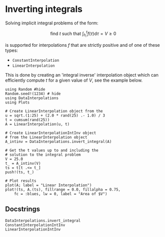 # Inverting integrals

Solving implicit integral problems of the form:

```math
\begin{equation}
    \text{find $t$ such that } \int_{t_1}^t f(\tau)\text{d}\tau = V \ge 0
\end{equation}
```

is supported for interpolations $f$ that are strictly positive and of one of these types:

  - `ConstantInterpolation`
  - `LinearInterpolation`

This is done by creating an 'integral inverse' interpolation object which can efficiently compute $t$ for a given value of $V$, see the example below.

```@example inverting_integrals
using Random #hide
Random.seed!(1234) # hide
using DataInterpolations
using Plots

# Create LinearInterpolation object from the
u = sqrt.(1:25) + (2.0 * rand(25) .- 1.0) / 3
t = cumsum(rand(25))
A = LinearInterpolation(u, t)

# Create LinearInterpolationIntInv object
# from the LinearInterpolation object
A_intinv = DataInterpolations.invert_integral(A)

# Get the t values up to and including the
# solution to the integral problem
V = 25.0
t_ = A_intinv(V)
ts = t[t .<= t_]
push!(ts, t_)

# Plot results
plot(A; label = "Linear Interpolation")
plot!(ts, A.(ts), fillrange = 0.0, fillalpha = 0.75,
    fc = :blues, lw = 0, label = "Area of $V")
```

## Docstrings

```@docs
DataInterpolations.invert_integral
ConstantInterpolationIntInv
LinearInterpolationIntInv
```

